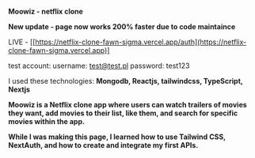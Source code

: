 ****Moowiz - netflix clone****

**New update - page now works 200% faster due to code maintaince**

LIVE - [[https://netflix-clone-fawn-sigma.vercel.app/auth](https://netflix-clone-fawn-sigma.vercel.app)]

test account: 
username: test@test.pl
password: test123

I used these technologies: **Mongodb, Reactjs, tailwindcss, TypeScript, Nextjs** 

**Moowiz is a Netflix clone app where users can watch trailers of movies they want, add movies to their list, like them, and search for specific movies within the app.**

**While I was making this page, I learned how to use Tailwind CSS, NextAuth, and how to create and integrate my first APIs.**
